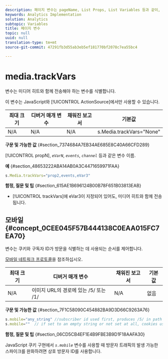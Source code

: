 ```yaml
---
description: 페이지 변수는 pageName, List Props, List Variables 등과 같이, 보고서를 직접 채웁니다.
keywords: Analytics Implementation
solution: Analytics
subtopic: Variables
title: 페이지 변수
topic: null
uuid: null
translation-type: tm+mt
source-git-commit: 47291fb3d55ab3eb5ef181770bf2078c7ea55bc4

---
```



# media.trackVars

 변수는 미디어 히트와 함께 전송해야 하는 변수를 식별합니다.


<!-- 

media_trackVars.xml

 -->

이 변수는 JavaScript와 [!UICONTROL ActionSource]에서만 사용할 수 있습니다.

| 최대 크기 | 디버거 매개 변수 | 채워진 보고서 | 기본값 |
|---|---|---|---|
| N/A | N/A | N/A | s.Media.trackVars="None" |

**구문 및 가능한 값** {#section_7374684A7EB34AE685E8C40A66CFD289}

[!UICONTROL propN], *`eVarN`*, *`events`*, *`channel`* 등과 같은 변수 이름.

**예** {#section_48653222ABA14AB0A3C4471659971FAA}

```js
s.Media.trackVars="prop2,events,eVar3"
```

**함정, 질문 및 팁** {#section_615AE1B696124B00B78F651B03813EAB}

* [!UICONTROL trackVars]에 eVar3이 지정되어 있어도, 미디어 히트와 함께 전송됩니다.

## 모바일 {#concept_0CEE045F57B444138C0EAA015FC7EA70}

 변수는 쿠키와 구독자 ID가 방문을 식별하는 데 사용되는 순서를 제어합니다.

<!-- 

mobile.xml

 -->

[모바일 네트워크 프로토콜](/help/implement/js-implementation/c-additional-libraries/network-protocols.md)을 참조하십시오.

| 최대 크기 | 디버거 매개 변수 | 채워진 보고서 | 기본값 |
|---|---|---|---|
| N/A | 이미지 URL의 경로에 있는 /5/ 또는 /1/ | N/A | 없음 |

**구문 및 가능한 값** {#section_7F1C58090C454882BA9D3D66C9263A76}

```js
s.mobile="any_string" //subscriber id used first, produces /5/ in path of image url 
s.mobile=""  // if set to an empty string or not set at all, cookies used first, produces /1/ in path of image url 
```

**함정, 질문 및 팁** {#section_06CD5CB4EF1E4B9FBE3B9D1F18AAFA30}

JavaScript 쿠키 구현에서 *`s.mobile`* 변수를 사용할 때 방문자 트래픽의 발생 가능한 스파이크를 완화하려면 상호 방문자 ID를 사용합니다.
